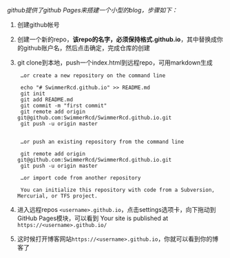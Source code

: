 *github提供了github Pages来搭建一个小型的blog，步骤如下：*
1. 创建github帐号
2. 创建一个新的repo，**该repo的名字，必须保持格式<username>.github.io**，其中<username>替换成你的github账户名，然后点击确定，完成仓库的创建
3. git clone到本地，push一个index.html到远程repo，可用markdown生成
   
        …or create a new repository on the command line

        echo "# SwimmerRcd.github.io" >> README.md
        git init
        git add README.md
        git commit -m "first commit"
        git remote add origin git@github.com:SwimmerRcd/SwimmerRcd.github.io.git
        git push -u origin master
                        

        …or push an existing repository from the command line

        git remote add origin git@github.com:SwimmerRcd/SwimmerRcd.github.io.git
        git push -u origin master

        …or import code from another repository

        You can initialize this repository with code from a Subversion, Mercurial, or TFS project.

4. 进入远程repos `<username>.github.io`，点击settings选项卡，向下拖动到GitHub Pages模块，可以看到 Your site is published at `https://<username>.github.io/`
5. 这时候打开博客网站`https://<username>.github.io`，你就可以看到你的博客了